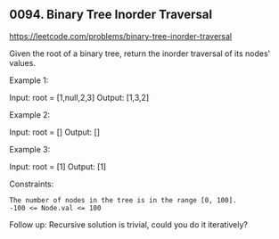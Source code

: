 ## 0094. Binary Tree Inorder Traversal

https://leetcode.com/problems/binary-tree-inorder-traversal

Given the root of a binary tree, return the inorder traversal of its nodes' values.

Example 1:

Input: root = [1,null,2,3]
Output: [1,3,2]

Example 2:

Input: root = []
Output: []

Example 3:

Input: root = [1]
Output: [1]

Constraints:

    The number of nodes in the tree is in the range [0, 100].
    -100 <= Node.val <= 100

Follow up: Recursive solution is trivial, could you do it iteratively?
